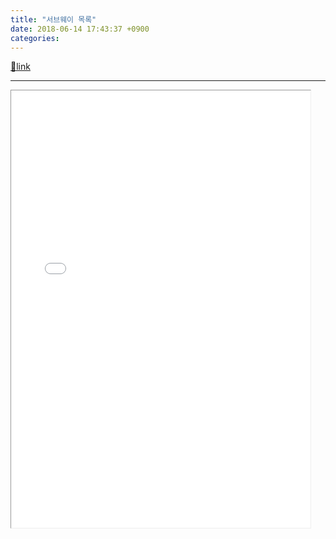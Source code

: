```yaml
---
title: "서브웨이 목록"
date: 2018-06-14 17:43:37 +0900
categories: 
---
```

[🔗link](http://www.mins01.com/mh/tech/read/1167)
***


<iframe frameborder="1" height="700" src="/web_work/doc/subway_auto_selector/index.html" style="border-width: 1px;" width="95%"></iframe>

